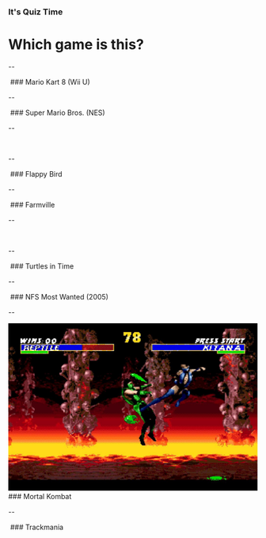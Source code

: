 ### It's Quiz Time

# Which game is this?

--

<img data-src="images/quiz/MK8-Map.jpg">
### Mario Kart 8 (Wii U) <!-- .element: class="fragment dark-shadow" -->

--

<img data-src="images/quiz/Super_Mario_Bros.png">
### Super Mario Bros. (NES) <!-- .element: class="fragment dark-shadow" -->

--

<img data-src="images/quiz/12511629754_ed373d0407_o.png">

--

<img data-src="images/quiz/Flappy-Bird.jpg">
### Flappy Bird

--

<img data-src="images/quiz/4262900832_a06f0177b2_o.jpg">
### Farmville <!-- .element: class="fragment dark-shadow" -->

--

<img data-src="images/quiz/TMNT-Turtles-in-Time.jpg">

--

<img data-src="images/quiz/teenage-mutant-ninja-turtles-4-turtles-in-time-04.png">
### Turtles in Time <!-- .element: class="fragment dark-shadow" -->

--

<img data-src="images/quiz/nfs-most-wanted-2005.jpg">
### NFS Most Wanted (2005) <!-- .element: class="fragment dark-shadow" -->

--

<img src="images/quiz/1675858899_4402e9dfb7_o.jpg" style="max-height: 600px;">
### Mortal Kombat <!-- .element: class="fragment dark-shadow" -->

--

<img data-src="images/quiz/trackmania.png">
### Trackmania <!-- .element: class="fragment dark-shadow" -->
